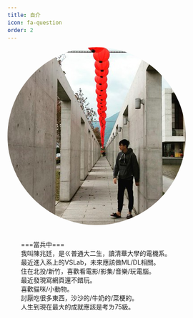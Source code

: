 ```yaml
---
title: 自介
icon: fa-question
order: 2
---
```


<script type="text/javascript" src="assets/js/gem-download-count.js" defer></script>

<div class="row">
  <div class="5u 12u$(mobile)">
    <div class="item" style="box-shadow: none;">
        <a  class="image fit">
        <img style="border-radius: 500px; max-height: 400px; max-width: 400px; margin: auto;" src="assets/images/avatar.jpg" alt="Logo of EashSheet" />
        </a>
    </div>
  </div>
  <div class="7u 12u$(mobile)">
    <div class="item" style="box-shadow: none;">
        <p style="text-align: left; padding: 30px; margin: 0px;">
        ===當兵中===<br>
        我叫陳兆廷，是ㄍ普通大二生，讀清華大學的電機系。<br>
最近進入系上的VSLab，未來應該做ML/DL相關。<br>
住在北投/新竹，喜歡看電影/影集/音樂/玩電腦。<br>
最近發現寫網頁還不錯玩。<br>
喜歡貓咪/小動物。<br>
討厭吃很多東西，沙沙的/牛奶的/菜梗的。<br>
人生到現在最大的成就應該是考ㄌ75級。<br>
        </p>
    </div>
  </div>
</div>

<!-- Html Elements for Search
<div id="search-container">
    <span class="icon fa-search">搜尋文章</span>
    <input type="text" id="search-input" placeholder="" style="background: rgba(255,255,255,0.75); border-radius: 0.35em; box-shadow: inset 0 0.1em 0.1em 0 rgba(0,0,0,0.05); border: solid 1px rgba(0,0,0,0.15)">
    <ul id="results-container" style="padding-top: 20px; margin-bottom: 0px;"></ul>
</div>
        
<!-- Script pointing to search-script.js -->
<script src="assets\js\search.js" type="text/javascript"></script>
        
<!-- Configuration -->
<script>
    SimpleJekyllSearch({
        searchInput: document.getElementById('search-input'),
        resultsContainer: document.getElementById('results-container'),
        searchResultTemplate: '<li><div class="row" style="margin-top: 10px;"><div class="7u 12u$(mobile)" style="text-align: left;"><h4 style="display: inline;"><a href="{url}">[{category}] {title}</a></h4><p style="margin: 0px;display: inline;padding-left: 10px;">{date}</p></div><div class="5u 12u$(mobile)" style="text-align: left;"><p style="margin: 0px; padding-top: 5px;">{subtitle}</p></div></div></li>',
        json: 'search.json'
    })
</script> 